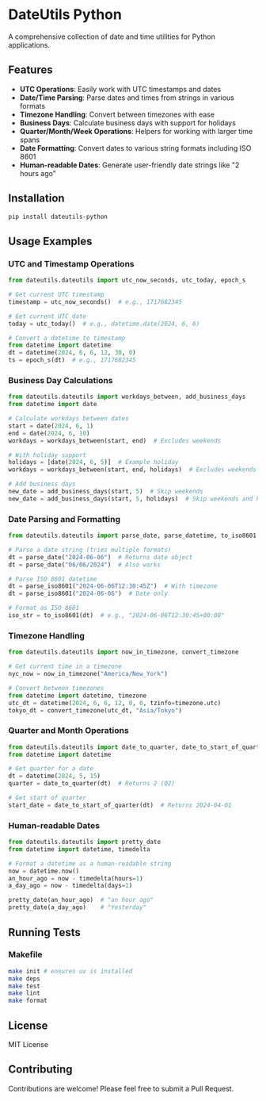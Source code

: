 # DateUtils Python

A comprehensive collection of date and time utilities for Python applications.

## Features

- **UTC Operations**: Easily work with UTC timestamps and dates
- **Date/Time Parsing**: Parse dates and times from strings in various formats
- **Timezone Handling**: Convert between timezones with ease
- **Business Days**: Calculate business days with support for holidays
- **Quarter/Month/Week Operations**: Helpers for working with larger time spans
- **Date Formatting**: Convert dates to various string formats including ISO 8601
- **Human-readable Dates**: Generate user-friendly date strings like "2 hours ago"

## Installation

```bash
pip install dateutils-python
```

## Usage Examples

### UTC and Timestamp Operations

```python
from dateutils.dateutils import utc_now_seconds, utc_today, epoch_s

# Get current UTC timestamp
timestamp = utc_now_seconds()  # e.g., 1717682345

# Get current UTC date
today = utc_today()  # e.g., datetime.date(2024, 6, 6)

# Convert a datetime to timestamp
from datetime import datetime
dt = datetime(2024, 6, 6, 12, 30, 0)
ts = epoch_s(dt)  # e.g., 1717682345
```

### Business Day Calculations

```python
from dateutils.dateutils import workdays_between, add_business_days
from datetime import date

# Calculate workdays between dates
start = date(2024, 6, 1)
end = date(2024, 6, 10)
workdays = workdays_between(start, end)  # Excludes weekends

# With holiday support
holidays = [date(2024, 6, 5)]  # Example holiday
workdays = workdays_between(start, end, holidays)  # Excludes weekends and holidays

# Add business days
new_date = add_business_days(start, 5)  # Skip weekends
new_date = add_business_days(start, 5, holidays)  # Skip weekends and holidays
```

### Date Parsing and Formatting

```python
from dateutils.dateutils import parse_date, parse_datetime, to_iso8601

# Parse a date string (tries multiple formats)
dt = parse_date("2024-06-06")  # Returns date object
dt = parse_date("06/06/2024")  # Also works

# Parse ISO 8601 datetime
dt = parse_iso8601("2024-06-06T12:30:45Z")  # With timezone
dt = parse_iso8601("2024-06-06")  # Date only

# Format as ISO 8601
iso_str = to_iso8601(dt)  # e.g., "2024-06-06T12:30:45+00:00"
```

### Timezone Handling

```python
from dateutils.dateutils import now_in_timezone, convert_timezone

# Get current time in a timezone
nyc_now = now_in_timezone("America/New_York")

# Convert between timezones
from datetime import datetime, timezone
utc_dt = datetime(2024, 6, 6, 12, 0, 0, tzinfo=timezone.utc)
tokyo_dt = convert_timezone(utc_dt, "Asia/Tokyo")
```

### Quarter and Month Operations

```python
from dateutils.dateutils import date_to_quarter, date_to_start_of_quarter
from datetime import datetime

# Get quarter for a date
dt = datetime(2024, 5, 15)
quarter = date_to_quarter(dt)  # Returns 2 (Q2)

# Get start of quarter
start_date = date_to_start_of_quarter(dt)  # Returns 2024-04-01
```

### Human-readable Dates

```python
from dateutils.dateutils import pretty_date
from datetime import datetime, timedelta

# Format a datetime as a human-readable string
now = datetime.now()
an_hour_ago = now - timedelta(hours=1)
a_day_ago = now - timedelta(days=1)

pretty_date(an_hour_ago)  # "an hour ago"
pretty_date(a_day_ago)    # "Yesterday"
```

## Running Tests

### Makefile
```sh
make init # ensures uv is installed
make deps
make test
make lint
make format
```

## License

MIT License

## Contributing

Contributions are welcome! Please feel free to submit a Pull Request.
